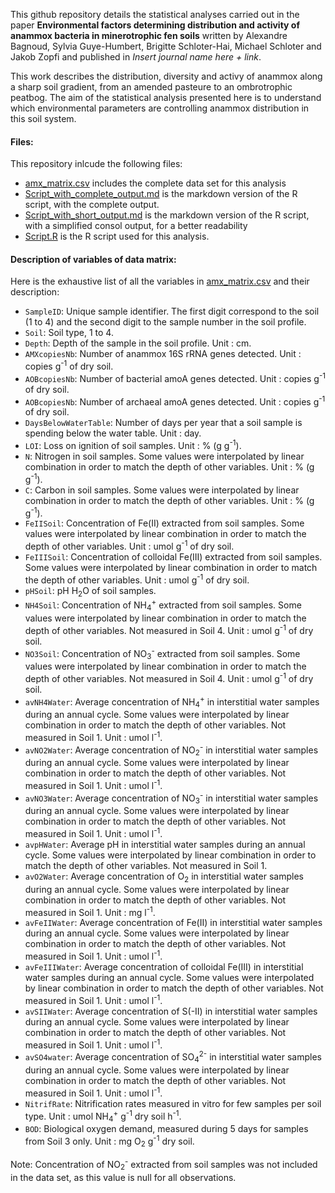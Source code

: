 This github repository details the statistical analyses carried out in the paper **Environmental factors determining distribution and activity of anammox bacteria in minerotrophic fen soils** written by Alexandre Bagnoud, Sylvia Guye-Humbert, Brigitte Schloter-Hai, Michael Schloter and Jakob Zopfi and published in *Insert journal name here + link*.

This work describes the distribution, diversity and activy of anammox along a sharp soil gradient, from an amended pasteure to an ombrotrophic peatbog. The aim of the statistical analysis presented here is to understand which environmental parameters are controlling anammox distribution in this soil system.

#### Files:
This repository inlcude the following files:

* [amx_matrix.csv](amx_matrix.csv) includes the complete data set for this analysis
* [Script_with_complete_output.md](Script_with_complete_output.md) is the markdown version of the R script, with the complete output.
* [Script_with_short_output.md](Script_with_short_output.md) is the markdown version of the R script, with a simplified consol output, for a better readability
* [Script.R](Script.R]) is the R script used for this analysis.

#### Description of variables of data matrix:

Here is the exhaustive list of all the variables in [amx_matrix.csv](amx_matrix.csv) and their description:

* ```SampleID```: Unique sample identifier. The first digit correspond to the soil (1 to 4) and the second digit to the sample number in the soil profile.
* ```Soil```: Soil type, 1 to 4.
* ```Depth```: Depth of the sample in the soil profile. Unit : cm.
* ```AMXcopiesNb```: Number of anammox 16S rRNA genes detected. Unit : copies g<sup>-1</sup> of dry soil.
* ```AOBcopiesNb```: Number of bacterial amoA genes detected. Unit : copies g<sup>-1</sup> of dry soil. 
* ```AOBcopiesNb```: Number of archaeal amoA genes detected. Unit : copies g<sup>-1</sup> of dry soil.
* ```DaysBelowWaterTable```: Number of days per year that a soil sample is spending below the water table. Unit : day.
* ```LOI```: Loss on ignition of soil samples. Unit : % (g g<sup>-1</sup>).
* ```N```: Nitrogen in soil samples. Some values were interpolated by linear combination in order to match the depth of other variables. Unit : % (g g<sup>-1</sup>).
* ```C```: Carbon in soil samples. Some values were interpolated by linear combination in order to match the depth of other variables. Unit : % (g g<sup>-1</sup>).
* ```FeIISoil```: Concentration of Fe(II) extracted from soil samples. Some values were interpolated by linear combination in order to match the depth of other variables. Unit : umol g<sup>-1</sup> of dry soil.
* ```FeIIISoil```:  Concentration of colloidal Fe(III) extracted from soil samples. Some values were interpolated by linear combination in order to match the depth of other variables. Unit : umol g<sup>-1</sup> of dry soil.
* ```pHSoil```: pH H<sub>2</sub>O of soil samples.
* ```NH4Soil```:  Concentration of NH<sub>4</sub><sup>+</sup> extracted from soil samples. Some values were interpolated by linear combination in order to match the depth of other variables. Not measured in Soil 4. Unit : umol g<sup>-1</sup> of dry soil.
* ```NO3Soil```:  Concentration of NO<sub>3</sub><sup>-</sup> extracted from soil samples. Some values were interpolated by linear combination in order to match the depth of other variables. Not measured in Soil 4. Unit : umol g<sup>-1</sup> of dry soil.
* ```avNH4Water```: Average concentration of NH<sub>4</sub><sup>+</sup> in interstitial water samples during an annual cycle. Some values were interpolated by linear combination in order to match the depth of other variables. Not measured in Soil 1. Unit : umol l<sup>-1</sup>.
* ```avNO2Water```: Average concentration of NO<sub>2</sub><sup>-</sup> in interstitial water samples during an annual cycle. Some values were interpolated by linear combination in order to match the depth of other variables. Not measured in Soil 1. Unit : umol l<sup>-1</sup>.
* ```avNO3Water```: Average concentration of NO<sub>3</sub><sup>-</sup> in interstitial water samples during an annual cycle. Some values were interpolated by linear combination in order to match the depth of other variables. Not measured in Soil 1. Unit : umol l<sup>-1</sup>.
* ```avpHWater```:  Average pH in interstitial water samples during an annual cycle. Some values were interpolated by linear combination in order to match the depth of other variables. Not measured in Soil 1.
* ```avO2Water```: 	Average concentration of O<sub>2</sub> in interstitial water samples during an annual cycle. Some values were interpolated by linear combination in order to match the depth of other variables. Not measured in Soil 1. Unit : mg l<sup>-1</sup>.
* ```avFeIIWater```: Average concentration of Fe(II) in interstitial water samples during an annual cycle. Some values were interpolated by linear combination in order to match the depth of other variables. Not measured in Soil 1. Unit : umol l<sup>-1</sup>. 
* ```avFeIIIWater```: Average concentration of colloidal Fe(III) in interstitial water samples during an annual cycle. Some values were interpolated by linear combination in order to match the depth of other variables. Not measured in Soil 1. Unit : umol l<sup>-1</sup>.
* ```avSIIWater```: Average concentration of S(-II) in interstitial water samples during an annual cycle. Some values were interpolated by linear combination in order to match the depth of other variables. Not measured in Soil 1. Unit : umol l<sup>-1</sup>.
* ```avSO4water```: Average concentration of SO<sub>4</sub><sup>2-</sup> in interstitial water samples during an annual cycle. Some values were interpolated by linear combination in order to match the depth of other variables. Not measured in Soil 1. Unit : umol l<sup>-1</sup>.
* ```NitrifRate```: Nitrification rates measured in vitro for few samples per soil type. Unit : umol NH<sub>4</sub><sup>+</sup> g<sup>-1</sup> dry soil h<sup>-1</sup>.
* ```BOD```: Biological oxygen demand, measured during 5 days for samples from Soil 3 only. Unit : mg O<sub>2</sub> g<sup>-1</sup> dry soil.

Note: Concentration of NO<sub>2</sub><sup>-</sup> extracted from soil samples was not included in the data set, as this value is null for all observations.
